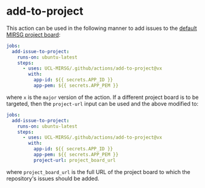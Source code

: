 # add-to-project

This action can be used in the following manner to add issues to the
[default MIRSG project board](https://github.com/orgs/UCL-MIRSG/projects/3):

```yaml
jobs:
  add-issue-to-project:
    runs-on: ubuntu-latest
    steps:
      - uses: UCL-MIRSG/.github/actions/add-to-project@vx
        with:
          app-id: ${{ secrets.APP_ID }}
          app-pem: ${{ secrets.APP_PEM }}
```

where `x` is the `major` version of the action. If a different project board is
to be targeted, then the `project-url` input can be used and the above modified
to:

```yaml
jobs:
  add-issue-to-project:
    runs-on: ubuntu-latest
    steps:
      - uses: UCL-MIRSG/.github/actions/add-to-project@vx
        with:
          app-id: ${{ secrets.APP_ID }}
          app-pem: ${{ secrets.APP_PEM }}
          project-url: project_board_url
```

where `project_board_url` is the full URL of the project board to which the
repository's issues should be added.

